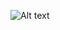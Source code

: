 ![Alt text](![image](https://github.com/user-attachments/assets/f2582a5a-38a2-4e6f-80f3-9b27d9f3b09b)
)
